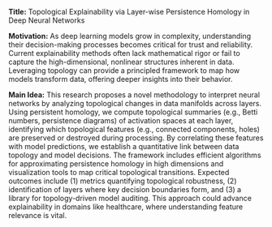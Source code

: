 **Title:** Topological Explainability via Layer-wise Persistence Homology in Deep Neural Networks  

**Motivation:** As deep learning models grow in complexity, understanding their decision-making processes becomes critical for trust and reliability. Current explainability methods often lack mathematical rigor or fail to capture the high-dimensional, nonlinear structures inherent in data. Leveraging topology can provide a principled framework to map how models transform data, offering deeper insights into their behavior.  

**Main Idea:** This research proposes a novel methodology to interpret neural networks by analyzing topological changes in data manifolds across layers. Using persistent homology, we compute topological summaries (e.g., Betti numbers, persistence diagrams) of activation spaces at each layer, identifying which topological features (e.g., connected components, holes) are preserved or destroyed during processing. By correlating these features with model predictions, we establish a quantitative link between data topology and model decisions. The framework includes efficient algorithms for approximating persistence homology in high dimensions and visualization tools to map critical topological transitions. Expected outcomes include (1) metrics quantifying topological robustness, (2) identification of layers where key decision boundaries form, and (3) a library for topology-driven model auditing. This approach could advance explainability in domains like healthcare, where understanding feature relevance is vital.